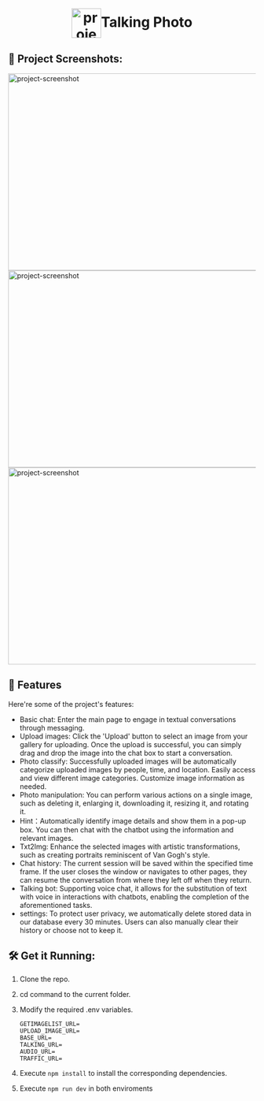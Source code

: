 <h1 align="center" id="title"><img align="center" src="https://imgur.com/ybD9SrK.png" alt="project-image" style="width:60px; height:60px">Talking Photo</h1>

<h2>📸 Project Screenshots:</h2>

<img src="https://imgur.com/w6A4cgy.png" alt="project-screenshot" width="800" height="400/">

<img src="https://imgur.com/nriEzQV.png" alt="project-screenshot" width="800" height="400/">

<img src="https://imgur.com/lwVVC5y.png" alt="project-screenshot" width="800" height="400/">


<h2>🧐 Features</h2>

Here're some of the project's features:

- Basic chat: Enter the main page to engage in textual conversations through messaging.
- Upload images: Click the 'Upload' button to select an image from your gallery for uploading. Once the upload is successful, you can simply drag and drop the image into the chat box to start a conversation.
- Photo classify: Successfully uploaded images will be  automatically categorize uploaded images by people, time, and location. Easily access and view different image categories. Customize image information as needed.
- Photo manipulation: You can perform various actions on a single image, such as deleting it, enlarging it, downloading it, resizing it, and rotating it. 
- Hint：Automatically identify image details and show them in a pop-up box. You can then chat with the chatbot using the information and relevant images.
- Txt2Img: Enhance the selected images with artistic transformations, such as creating portraits reminiscent of Van Gogh's style.
- Chat history: The current session will be saved within the specified time frame. If the user closes the window or navigates to other pages, they can resume the conversation from where they left off when they return.
- Talking bot: Supporting voice chat, it allows for the substitution of text with voice in interactions with chatbots, enabling the completion of the aforementioned tasks.
- settings: 
To protect user privacy, we automatically delete stored data in our database every 30 minutes. Users can also manually clear their history or choose not to keep it.

<h2>🛠️ Get it Running:</h2>

1. Clone the repo.

2. cd command to the current folder.

3. Modify the required .env variables.
    ```
    GETIMAGELIST_URL=
    UPLOAD_IMAGE_URL=
    BASE_URL=
    TALKING_URL=
    AUDIO_URL=
    TRAFFIC_URL= 

    ```
4. Execute `npm install` to install the corresponding dependencies.

5. Execute `npm run dev` in both enviroments
